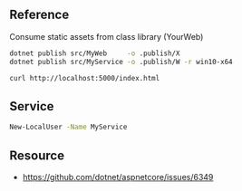 ## Reference

Consume static assets from class library (YourWeb)

```bash
dotnet publish src/MyWeb     -o .publish/X
dotnet publish src/MyService -o .publish/W -r win10-x64

curl http://localhost:5000/index.html
```

## Service

```bash
New-LocalUser -Name MyService
```

## Resource

- https://github.com/dotnet/aspnetcore/issues/6349